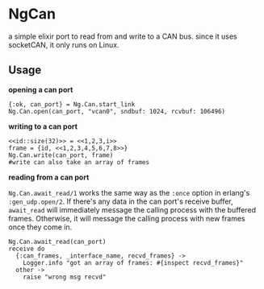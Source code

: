 # NgCan
a simple elixir port to read from and write to a CAN bus. since it uses socketCAN, it only runs on Linux.

## Usage

**opening a can port**
```
{:ok, can_port} = Ng.Can.start_link
Ng.Can.open(can_port, "vcan0", sndbuf: 1024, rcvbuf: 106496)
```

**writing to a can port**
```
<<id::size(32)>> = <<1,2,3,i>>
frame = {id, <<1,2,3,4,5,6,7,8>>}
Ng.Can.write(can_port, frame)
#write can also take an array of frames
```
    
**reading from a can port**

`Ng.Can.await_read/1` works the same way as the `:once` option in erlang's `:gen_udp.open/2`. If there's any data in the can port's receive buffer, `await_read` will immediately message the calling process with the buffered frames. Otherwise, it will message the calling process with new frames once they come in.
```
Ng.Can.await_read(can_port)
receive do
  {:can_frames, _interface_name, recvd_frames} ->
    Logger.info "got an array of frames: #{inspect recvd_frames}"
  other ->
    raise "wrong msg recvd"
```
